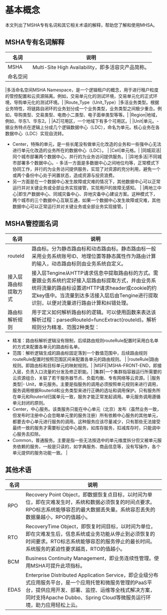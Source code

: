 # 基本概念

本文列出了MSHA专有名词和其它相关术语的解释，帮助您了解和使用MHSA。

## MSHA专有名词解释

|名词|说明|
|--|--|
|MSHA|Multi-Site High Availability，即多活容灾产品简称。|
|命名空间

|多活命名空间MSHA Namespace，是一个逻辑租户的概念，用于进行租户粒度的管控配置和云资源隔离。例如，交易单元化的测试环境，交易单元化的正式环境，导购单元化的测试环境。|
|Route\_Type（Unit\_Type）|多活业务类型。根据业务特性，将链路⾃闭环的业务划分成⼀个业务类型，业务类型之间极少重合。例如，导购类型、交易类型、电商小⼆类型、电⼦⾯单类型等等。|
|Region|地域，例如，华东1、华东2。|
|AZ|可用区，⼀个地域下有多个可⽤区。|
|Unit|单元。-   据业务特点在逻辑上分成⼏个逻辑数据中⼼（LDC），命名为单元。核⼼业务在各数据中⼼（LDC）实现⾃流转。
-   Center，特殊的单元，是⼀些⻓尾没有做单元化改造的业务和⼀些强中⼼⽆法进⾏单元化改造的业务所在的数据中⼼（LDC）。 |
|Cell|单元格。|
|同城双活|同个城市部署两个数据中⼼，并⾏的为业务访问提供服务。|
|异地多活|不同城市部署多个数据中心。-   多活⼀⽅⾯是多数据中⼼之间地位均等，正常模式下协同⼯作，并⾏的为业务访问提供服务，实现了对资源的充分利⽤，避免⼀个或两个备份中⼼处于闲置状态，造成资源与投资浪费。
-   另一方面是在⼀个数据中⼼发⽣故障或灾难的情况下，其他数据中⼼可以正常运⾏并对关键业务或全部业务实现接管，实现⽤⼾的故障⽆感知。 |
|两地三中⼼|即⽣产数据中⼼、同城灾备中⼼、异地灾备中⼼建设⽅案。这种模式下，两个城市的三个数据中⼼互联互通，如果⼀个数据中⼼发⽣故障或灾难，其他数据中⼼可以正常运⾏并对关键业务或全部业务实现接管。|

## MSHA管控面名词

|名词|说明|
|--|--|
|routeId|路由标。分为静态路由标和动态路由标。静态路由标一般采用业务系统账号ID、地理位置等静态属性作为路由计算的输入，动态路由标则由业务系统自定义。|
|接入层路由标提取方式|接入层Tengine从HTTP请求信息中提取路由标的方式。需要跟业务系统约定好接入层路由标提取方式，并由业务系统将流量的路由标设置进HTTP请求header或cookie的约定key值中。当流量到达多活接入层后由Tengine进行提取识别，以便对流量进行路由计算和纠错处理。|
|路由标解析规则|用于定义如何解析路由标的逻辑。可以使用函数来表达该解析过程：parsedRouteId=funcExtract\(routeId\)。解析规则分为精准、范围2种类型：

-   精准：路由标解析逻辑没有限制，后续路由规则routeRule配置时采用白名单的方式来配置各单元的路由标名单。
-   范围：解析逻辑生成的路由标固定落到一个数值范围中，后续路由规则routeRule配置时按照范围区间来配置各单元的路由规则。 |
|routeRule|路由规则。即路由标和目标单元的映射规则。|
|MSFE|MSHA-FRONT-END，即接⼊层，负责⼊口流量的分发及修正职能。|
|集群|一个集群指容器运行所需要的云资源组合，关联了若干服务器节点、负载均衡、专有网络等云资源。|
|服务类型|-   Unit，单元服务。主要是指服务的调用必须按照单元规则来进行调用，服务调用根据RouterId和业务类型来进行正确的选址和调用保护。只有服务所在单元和RouterId归属单元一致，服务才能正常发起调用。单元服务调用遵循单元封闭的原则。
-   Center，中心服务。该类服务只能在中心单元（北京）发布（虽然业务一致，但发布时注册中心会忽略单元里的服务注册）所有依赖中心服务的其他单元，都要去中心单元进行服务的调用。这种服务应该尽量减少，只有那些无法接受最终一致的服务才需要标记成中心服务，如库存服务，扣减库存时，只能调中心服务去扣除。
-   Common，普通服务。主要是指一些无法按选中的单元维度拆分但又被单元服务依赖的服务，一般是只读的，如字典服务、商品信息等，没有写操作，各个单元提供的服务功能一致。 |

## 其他术语

|名词|说明|
|--|--|
|RPO|Recovery Point Object，即数据恢复点目标，以时间为单位，即在灾难发生时，系统和数据必须恢复的时间点要求。RPO标志系统能够容忍的最大数据丢失量。系统容忍丢失的数据量越小，RPO的值越小。|
|RTO|RecoveryTime Object，即恢复时间目标，以时间为单位，即在灾难发生后，信息系统或业务功能从停止到必须恢复的时间要求。RTO标志系统能够容忍的服务停止的最长时间。系统服务的紧迫性要求越高，RTO的值越小。|
|BCM|Business Continuity Management，即业务连续性管理。使用MSHA可提升此项指标。|
|EDAS|Enterprise Distributed Application Service，即企业级分布式应⽤服务平台，是⼀个应⽤托管和微服务管理的PaaS平台，提供应⽤开发、部署、监控、运维等全栈式解决⽅案，同时⽀持Apache Dubbo、Spring Cloud等微服务运⾏环境，助⼒应⽤轻松上云。|

